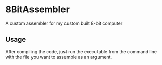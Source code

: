 # 8BitAssembler
A custom assembler for my custom built 8-bit computer

## Usage

After compiling the code, just run the executable from the command line with the file you want to assemble as an argument.
